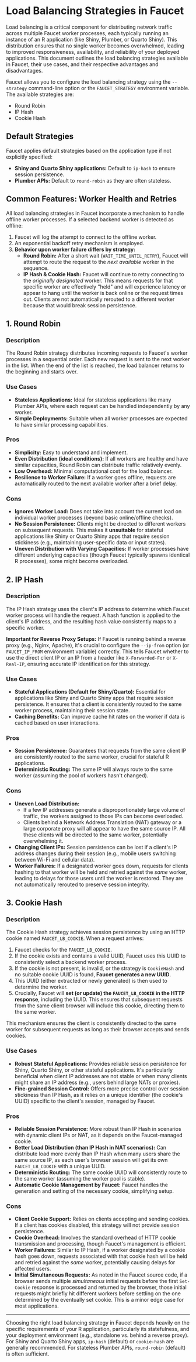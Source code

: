 # Load Balancing Strategies in Faucet

Load balancing is a critical component for distributing network traffic across multiple Faucet worker processes, each typically running an instance of an R application (like Shiny, Plumber, or Quarto Shiny). This distribution ensures that no single worker becomes overwhelmed, leading to improved responsiveness, availability, and reliability of your deployed applications. This document outlines the load balancing strategies available in Faucet, their use cases, and their respective advantages and disadvantages.

Faucet allows you to configure the load balancing strategy using the `--strategy` command-line option or the `FAUCET_STRATEGY` environment variable. The available strategies are:

*   Round Robin
*   IP Hash
*   Cookie Hash

## Default Strategies

Faucet applies default strategies based on the application type if not explicitly specified:
*   **Shiny and Quarto Shiny applications:** Default to `ip-hash` to ensure session persistence.
*   **Plumber APIs:** Default to `round-robin` as they are often stateless.

## Common Features: Worker Health and Retries

All load balancing strategies in Faucet incorporate a mechanism to handle offline worker processes. If a selected backend worker is detected as offline:

1.  Faucet will log the attempt to connect to the offline worker.
2.  An exponential backoff retry mechanism is employed.
3.  **Behavior upon worker failure differs by strategy:**
    *   **Round Robin:** After a short wait (`WAIT_TIME_UNTIL_RETRY`), Faucet will attempt to route the request to the *next available* worker in the sequence.
    *   **IP Hash & Cookie Hash:** Faucet will continue to retry connecting to the *originally designated* worker. This means requests for that specific worker are effectively "held" and will experience latency or appear to hang until the worker is back online or the request times out. Clients are not automatically rerouted to a different worker because that would break session persistence.

## 1. Round Robin

### Description
The Round Robin strategy distributes incoming requests to Faucet's worker processes in a sequential order. Each new request is sent to the next worker in the list. When the end of the list is reached, the load balancer returns to the beginning and starts over.

### Use Cases
*   **Stateless Applications:** Ideal for stateless applications like many Plumber APIs, where each request can be handled independently by any worker.
*   **Simple Deployments:** Suitable when all worker processes are expected to have similar processing capabilities.

### Pros
*   **Simplicity:** Easy to understand and implement.
*   **Even Distribution (ideal conditions):** If all workers are healthy and have similar capacities, Round Robin can distribute traffic relatively evenly.
*   **Low Overhead:** Minimal computational cost for the load balancer.
*   **Resilience to Worker Failure:** If a worker goes offline, requests are automatically routed to the next available worker after a brief delay.

### Cons
*   **Ignores Worker Load:** Does not take into account the current load on individual worker processes (beyond basic online/offline checks).
*   **No Session Persistence:** Clients might be directed to different workers on subsequent requests. This makes it **unsuitable** for stateful applications like Shiny or Quarto Shiny apps that require session stickiness (e.g., maintaining user-specific data or input states).
*   **Uneven Distribution with Varying Capacities:** If worker processes have different underlying capacities (though Faucet typically spawns identical R processes), some might become overloaded.

## 2. IP Hash

### Description
The IP Hash strategy uses the client's IP address to determine which Faucet worker process will handle the request. A hash function is applied to the client's IP address, and the resulting hash value consistently maps to a specific worker.

**Important for Reverse Proxy Setups:** If Faucet is running behind a reverse proxy (e.g., Nginx, Apache), it's crucial to configure the `--ip-from` option (or `FAUCET_IP_FROM` environment variable) correctly. This tells Faucet whether to use the direct client IP or an IP from a header like `X-Forwarded-For` or `X-Real-IP`, ensuring accurate IP identification for this strategy.

### Use Cases
*   **Stateful Applications (Default for Shiny/Quarto):** Essential for applications like Shiny and Quarto Shiny apps that require session persistence. It ensures that a client is consistently routed to the same worker process, maintaining their session state.
*   **Caching Benefits:** Can improve cache hit rates on the worker if data is cached based on user interactions.

### Pros
*   **Session Persistence:** Guarantees that requests from the same client IP are consistently routed to the same worker, crucial for stateful R applications.
*   **Deterministic Routing:** The same IP will always route to the same worker (assuming the pool of workers hasn't changed).

### Cons
*   **Uneven Load Distribution:**
    *   If a few IP addresses generate a disproportionately large volume of traffic, the workers assigned to those IPs can become overloaded.
    *   Clients behind a Network Address Translation (NAT) gateway or a large corporate proxy will all appear to have the same source IP. All these clients will be directed to the same worker, potentially overwhelming it.
*   **Changing Client IPs:** Session persistence can be lost if a client's IP address changes during their session (e.g., mobile users switching between Wi-Fi and cellular data).
*   **Worker Failures:** If a designated worker goes down, requests for clients hashing to that worker will be held and retried against the *same* worker, leading to delays for those users until the worker is restored. They are not automatically rerouted to preserve session integrity.

## 3. Cookie Hash

### Description
The Cookie Hash strategy achieves session persistence by using an HTTP cookie named `FAUCET_LB_COOKIE`. When a request arrives:
1.  Faucet checks for the `FAUCET_LB_COOKIE`.
2.  If the cookie exists and contains a valid UUID, Faucet uses this UUID to consistently select a backend worker process.
3.  If the cookie is not present, is invalid, or the strategy is `CookieHash` and no suitable cookie UUID is found, **Faucet generates a new UUID**.
4.  This UUID (either extracted or newly generated) is then used to determine the worker.
5.  Crucially, Faucet will **set (or update) the `FAUCET_LB_COOKIE` in the HTTP response**, including the UUID. This ensures that subsequent requests from the same client browser will include this cookie, directing them to the same worker.

This mechanism ensures the client is consistently directed to the same worker for subsequent requests as long as their browser accepts and sends cookies.

### Use Cases
*   **Robust Stateful Applications:** Provides reliable session persistence for Shiny, Quarto Shiny, or other stateful applications. It's particularly beneficial when client IP addresses are not stable or when many clients might share an IP address (e.g., users behind large NATs or proxies).
*   **Fine-grained Session Control:** Offers more precise control over session stickiness than IP Hash, as it relies on a unique identifier (the cookie's UUID) specific to the client's session, managed by Faucet.

### Pros
*   **Reliable Session Persistence:** More robust than IP Hash in scenarios with dynamic client IPs or NAT, as it depends on the Faucet-managed cookie.
*   **Better Load Distribution (than IP Hash in NAT scenarios):** Can distribute load more evenly than IP Hash when many users share the same source IP, as each user's browser session will get its own `FAUCET_LB_COOKIE` with a unique UUID.
*   **Deterministic Routing:** The same cookie UUID will consistently route to the same worker (assuming the worker pool is stable).
*   **Automatic Cookie Management by Faucet:** Faucet handles the generation and setting of the necessary cookie, simplifying setup.

### Cons
*   **Client Cookie Support:** Relies on clients accepting and sending cookies. If a client has cookies disabled, this strategy will not provide session persistence.
*   **Cookie Overhead:** Involves the standard overhead of HTTP cookie transmission and processing, though Faucet's management is efficient.
*   **Worker Failures:** Similar to IP Hash, if a worker designated by a cookie hash goes down, requests associated with that cookie hash will be held and retried against the *same* worker, potentially causing delays for affected users.
*   **Initial Simultaneous Requests:** As noted in the Faucet source code, if a browser sends multiple *simultaneous* initial requests before the first `Set-Cookie` response is processed and returned by the browser, those initial requests might briefly hit different workers before settling on the one determined by the eventually set cookie. This is a minor edge case for most applications.

---

Choosing the right load balancing strategy in Faucet depends heavily on the specific requirements of your R application, particularly its statefulness, and your deployment environment (e.g., standalone vs. behind a reverse proxy). For Shiny and Quarto Shiny apps, `ip-hash` (default) or `cookie-hash` are generally recommended. For stateless Plumber APIs, `round-robin` (default) is often sufficient.